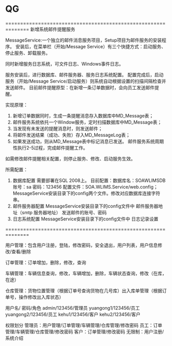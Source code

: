 ﻿QG
==
==============================================================
新增系统邮件提醒服务

MessageService:一个独立的邮件消息服务项目，Setup项目为邮件服务的安装程序。
安装后，在菜单栏（开始/Message Service）有三个快捷方式：启动服务、停止服务、卸载服务。

同时新增服务日志系统，可文件日志、Windows事件日志。

服务安装后，进行数据库、邮件服务器、服务日志系统配置。
配置完成后，启动服务（开始/Message Service/启动服务）则系统自动根据设置的扫描间隔检查并发送邮件。
目前邮件提醒原型：在新增一条订单数据时，会向员工发送邮件提醒。

实现原理：
1. 新增订单数据同时，生成一条提醒消息存入数据库中MD_Message表；
2. 邮件服务系统依托一个Window服务，定时扫描数据库中MD_Message表；
3. 当发现有未发送的提醒消息时，则发送邮件；
4. 将邮件发送结果（成功、失败）存入MD_MessageLog表；
5. 如果发送成功，则从MD_Message表中标记消息已发送。
邮件服务系统周期性执行2-5过程，完成邮件提醒工作。

如需修改邮件提醒相关配置，则停止服务、修改、启动服务生效。


所需配置：
1. 数据库配置
需要部署在SQL 2008上。
目前配置：数据库名：SOAWLIMSDB 账号：sa 密码：123456
配置文件：SOA.WLIMS.Service/web.config；MessageService安装目录下的config两个文件。修改对应数据库连接字符串。
2. 邮件服务器配置
MessageService安装目录下的config文件中 邮件服务器地址（smtp 服务器地址） 发送邮件的账号、密码
3. 日志系统配置
MessageService安装目录下的config文件中 日志记录设置

==============================================================


用户管理：包含用户注册，登陆，修改密码，安全退出，用户列表，用户信息修改/查看/删除

订单管理：订单增加，删除，修改，查询

车辆管理：车辆信息查询，修改，车辆增加，删除，车辆状态查询，修改（在库，在途）

仓库管理：货物位置管理（根据订单号查询货物在几号库）出入库单管理（根据订单号，操作修改出入库状态）
    

用户名/ 密码/角色
admin/123456/管理员
yuangong1/123456/员工
yuangong2/123456/员工
kehu1/123456/客户
kehu2/123456/客户

权限划分
管理员：用户管理/订单管理/车辆管理/仓库管理/修改密码
员工：订单管理/车辆管理/仓库管理/修改密码
客户：订单管理/修改密码
无限制：用户注册/系统介绍
